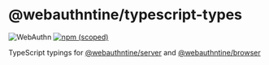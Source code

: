 # @webauthntine/typescript-types

![WebAuthn](https://img.shields.io/badge/WebAuthn-Simplified-blueviolet?style=for-the-badge&logo=WebAuthn)
[![npm (scoped)](https://img.shields.io/npm/v/@webauthntine/typescript-types?style=for-the-badge&logo=npm)](https://www.npmjs.com/package/@webauthntine/typescript-types)

TypeScript typings for [@webauthntine/server](../server/) and [@webauthntine/browser](../browser/)
